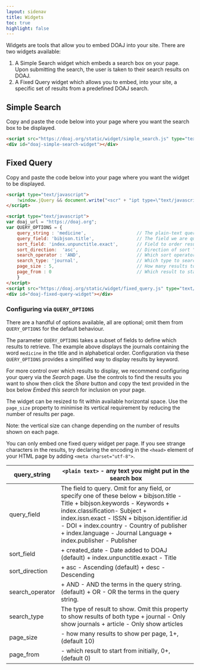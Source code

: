 ```yaml
---
layout: sidenav
title: Widgets
toc: true
highlight: false
---
```


Widgets are tools that allow you to embed DOAJ into your site. There are two widgets available:

1. A Simple Search widget which embeds a search box on your page. Upon submitting the search, the user is taken to their search results on DOAJ.
2. A Fixed Query widget which allows you to embed, into your site, a specific set of results from a predefined DOAJ search.

## Simple Search

Copy and paste the code below into your page where you want the search box to be displayed.

```html
<script src="https://doaj.org/static/widget/simple_search.js" type="text/javascript"></script>
<div id="doaj-simple-search-widget"></div>
```

## Fixed Query

Copy and paste the code below into your page where you want the widget to be displayed.

```html
<script type="text/javascript">
    !window.jQuery && document.write("<scr" + "ipt type=\"text/javascript\" src=\"https://ajax.googleapis.com/ajax/libs/jquery/1.9.1/jquery.min.js\"></scr" + "ipt>");
</script>

<script type="text/javascript">
var doaj_url = "https://doaj.org";
var QUERY_OPTIONS = {
    query_string : 'medicine',                   // The plain-text query string
    query_field: 'bibjson.title',                // The field we are querying
    sort_field: 'index.unpunctitle.exact',       // Field to order results by
    sort_direction:  'asc',                      // Direction of sort "asc" | "desc"
    search_operator : 'AND',                     // Which sort operator to use "AND" | "OR"
    search_type: 'journal',                      // Which type to search upon (omit for both) "article" | "journal"
    page_size : 5,                               // How many results to show per widget page
    page_from : 0                                // Which result to start from
    }
</script>
<script src="https://doaj.org/static/widget/fixed_query.js" type="text/javascript"></script>
<div id="doaj-fixed-query-widget"></div>
``` 

### Configuring via `QUERY_OPTIONS`

There are a handful of options available, all are optional; omit them from `QUERY_OPTIONS` for the default behaviour.

The parameter `QUERY_OPTIONS` takes a subset of fields to define which results to retrieve. The example above displays the journals containing the word `medicine` in the title and in alphabetical order. Configuration via these `QUERY_OPTIONS` provides a simplified way to display results by keyword.

For more control over which results to display, we recommend configuring your query via the _Search_ page. Use the controls to find the results you want to show then click the _Share_ button and copy the text provided in the box below _Embed this search_ for inclusion on your page.

The widget can be resized to fit within available horizontal space. Use the `page_size` property to minimise its vertical requirement by reducing the number of results per page. 

Note: the vertical size can change depending on the number of results shown on each page.

You can only embed one fixed query widget per page. If you see strange characters in the results, try declaring the encoding in the `<head>` element of your HTML page by adding `<meta charset="utf-8">`.
  
| query_string    | `<plain text>` - any text you might put in the search box                                                                                                                                                                                                                                                                                       |
|-----------------|-----------------------------------------------------------------------------------------------------------------------------------------------------------------------------------------------------------------------------------------------------------------------------------------------------------------------------------------------|
| query_field     | The field to query. Omit for any field, or specify one of these below    + bibjson.title - Title   + bibjson.keywords - Keywords   + index.classification- Subject   + index.issn.exact - ISSN   + bibjson.identifier.id - DOI   + index.country - Country of publisher   + index.language - Journal Language   + index.publisher - Publisher |
| sort_field      | + created_date - Date added to DOAJ (default) + index.unpunctitle.exact - Title                                                                                                                                                                                                                                                               |
| sort_direction  | + asc - Ascending (default) + desc - Descending                                                                                                                                                                                                                                                                                               |
| search_operator | + AND - AND the terms in the query string. (default) + OR - OR the terms in the query string.                                                                                                                                                                                                                                                 |
| search_type     | The type of result to show. Omit this property to show results of both type   + journal - Only show journals   + article - Only show articles                                                                                                                                                                                                 |
| page_size       | <integer> - how many results to show per page, 1+, (default 10)                                                                                                                                                                                                                                                                               |
| page_from       | <integer> - which result to start from initially, 0+, (default 0)                                                                                                                                                                                                                                                                             |
